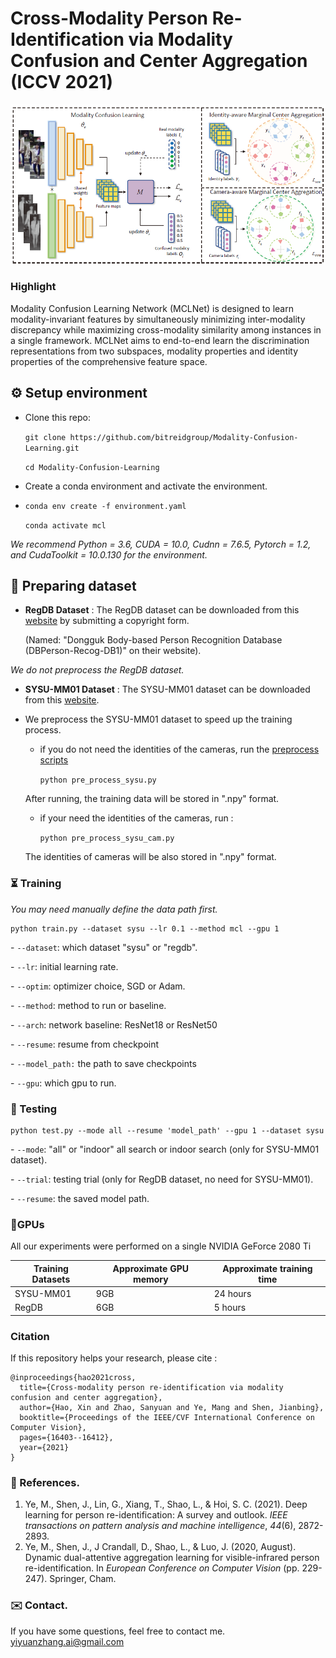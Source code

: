 #  Cross-Modality Person Re-Identification via Modality Confusion and Center Aggregation (ICCV 2021)

<img src="asset/pipeline.png">

### Highlight

Modality Confusion Learning Network (MCLNet) is designed to learn modality-invariant features by simultaneously minimizing inter-modality discrepancy while maximizing cross-modality similarity among instances in a single framework. MCLNet  aims to end-to-end learn the discrimination representations from two subspaces, modality properties and identity properties of the comprehensive feature space.

## ⚙️ Setup environment
* Clone this repo: 

  `git clone https://github.com/bitreidgroup/Modality-Confusion-Learning.git`

  `cd Modality-Confusion-Learning`

* Create a conda environment and activate the environment.
  
* `conda env create -f environment.yaml`  
  
  `conda activate mcl` 

*We recommend Python = 3.6, CUDA = 10.0, Cudnn = 7.6.5, Pytorch = 1.2, and CudaToolkit = 10.0.130 for the environment.* 

## 🔧 Preparing dataset

- **RegDB Dataset** :  The RegDB dataset can be downloaded from this [website](http://dm.dongguk.edu/link.html) by submitting a copyright form.

  (Named: "Dongguk Body-based Person Recognition Database (DBPerson-Recog-DB1)" on their website).

 *We do not preprocess the RegDB dataset.* 

- **SYSU-MM01 Dataset** :  The SYSU-MM01 dataset can be downloaded from this [website](http://isee.sysu.edu.cn/project/RGBIRReID.htm). 

- We preprocess the SYSU-MM01 dataset to speed up the training process.

  - if you do not need  the identities of the cameras, run the [preprocess scripts](https://github.com/mangye16/Cross-Modal-Re-ID-baseline/blob/master/pre_process_sysu.py)

    `python pre_process_sysu.py`  

  After running, the training data will be stored in ".npy" format.

  - if your need the identities of the cameras, run :

    `python pre_process_sysu_cam.py` 

  The identities of cameras will be also stored in ".npy" format.

### ⏳  Training

*You may need manually define the data path first.*

```shell
python train.py --dataset sysu --lr 0.1 --method mcl --gpu 1
```

 \- `--dataset`: which dataset "sysu" or "regdb".

\- `--lr`: initial learning rate.

  \- `--optim`: optimizer choice, SGD or Adam.

 \-  `--method`: method to run or baseline.

 \-  `--arch`: network baseline: ResNet18 or ResNet50

 \-  `--resume`: resume from checkpoint

 \-  `--model_path:` the path to save checkpoints 

 \- `--gpu`:  which gpu to run.

### 💽 Testing

```shell
python test.py --mode all --resume 'model_path' --gpu 1 --dataset sysu
```

 

 \- `--mode`: "all" or "indoor" all search or indoor search (only for SYSU-MM01 dataset).

 

 \- `--trial`: testing trial (only for RegDB dataset, no need for SYSU-MM01).

 

 \- `--resume`: the saved model path.

 


### 💾GPUs

All our experiments were performed on a single NVIDIA GeForce 2080 Ti

| Training Datasets | Approximate GPU memory | Approximate training time |
| ----------------- | ---------------------- | ------------------------- |
| SYSU-MM01         | 9GB                    | 24 hours                  |
| RegDB             | 6GB                    | 5 hours                   |


### Citation

If this repository helps your research, please cite :

```
@inproceedings{hao2021cross,
  title={Cross-modality person re-identification via modality confusion and center aggregation},
  author={Hao, Xin and Zhao, Sanyuan and Ye, Mang and Shen, Jianbing},
  booktitle={Proceedings of the IEEE/CVF International Conference on Computer Vision},
  pages={16403--16412},
  year={2021}
}
```

###  📄 References.

1. Ye, M., Shen, J., Lin, G., Xiang, T., Shao, L., & Hoi, S. C. (2021). Deep learning for person re-identification: A survey and outlook. *IEEE transactions on pattern analysis and machine intelligence*, *44*(6), 2872-2893.
2. Ye, M., Shen, J., J Crandall, D., Shao, L., & Luo, J. (2020, August). Dynamic dual-attentive aggregation learning for visible-infrared person re-identification. In *European Conference on Computer Vision* (pp. 229-247). Springer, Cham.

###  ✉️ Contact.

If you have some questions, feel free to contact me.
  yiyuanzhang.ai@gmail.com
